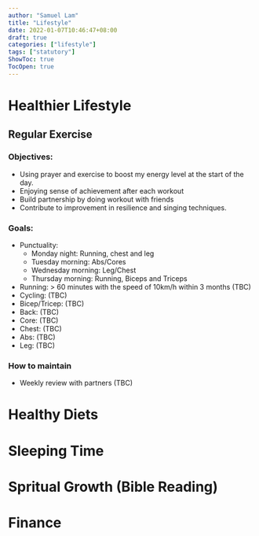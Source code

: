 ```yaml
---
author: "Samuel Lam"
title: "Lifestyle"
date: 2022-01-07T10:46:47+08:00
draft: true
categories: ["lifestyle"]
tags: ["statutory"]
ShowToc: true
TocOpen: true
---
```



# Healthier Lifestyle
## Regular Exercise
### Objectives:
- Using prayer and exercise to boost my energy level at the start of the day.
- Enjoying sense of achievement after each workout
- Build partnership by doing workout with friends
- Contribute to improvement in resilience and singing techniques.

### Goals:
- Punctuality: 
    - Monday night: Running, chest and leg
    - Tuesday morning: Abs/Cores
    - Wednesday morning: Leg/Chest
    - Thursday morning: Running, Biceps and Triceps
- Running: > 60 minutes with the speed of 10km/h within 3 months (TBC)
- Cycling: (TBC)
- Bicep/Tricep: (TBC)
- Back: (TBC)
- Core: (TBC)
- Chest: (TBC)
- Abs: (TBC)
- Leg: (TBC)

### How to maintain
- Weekly review with partners (TBC)

# Healthy Diets

# Sleeping Time

# Spritual Growth (Bible Reading)

# Finance